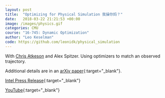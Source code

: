 ```yaml
---
layout: post
title:  "Optimizing for Physical Simulation 我操你妈？"
date:   2018-03-22 21:21:53 +00:00
image: /images/physics.gif
categories: CMU
course: "16-745: Dynamic Optimization"
author: "Leo Keselman"
code: https://github.com/leonidk/physical_simulation
---
```

With [Chris Atkeson](http://www.cs.cmu.edu/~cga/) and Alex Spitzer. Using optimizers to match an observed trajectory.

Additional details are in an [arXiv paper](https://arxiv.org/abs/1705.05548){:target="_blank"}.


[Intel Press Release](https://newsroom.intel.com/chip-shots/intel-announces-tools-realsense-technology-development/){:target="_blank"}

[YouTube](https://www.youtube.com/watch?v=pvXJSn22ujU){:target="_blank"}